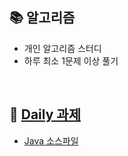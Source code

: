 ## 📚 알고리즘
- 개인 알고리즘 스터디
- 하루 최소 1문제 이상 풀기

<br>

## 📆 [Daily 과제](https://github.com/namdh9011/Algo/wiki)
- [Java 소스파일](https://github.com/namdh9011/Algo/tree/master/src)



